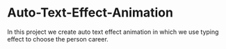 # Auto-Text-Effect-Animation
In this project we create auto text effect animation in which we use typing effect to choose the person career.
